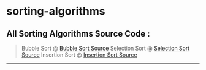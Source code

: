 # sorting-algorithms

All Sorting Algorithms Source Code :
------------------------------------------------------------------------------------------------------------------------------------------------
> Bubble Sort      @    [Bubble Sort Source](https://github.com/tejaanuchuri/sorting-algorithms/tree/main/Bubble%20Sort) 
> Selection Sort   @    [Selection Sort Source](https://github.com/tejaanuchuri/sorting-algorithms/tree/main/Selection%20sort)
> Insertion Sort   @    [Insertion Sort Source](https://github.com/tejaanuchuri/sorting-algorithms/tree/main/Insertion%20Sort)
------------------------------------------------------------------------------------------------------------------------------------------------